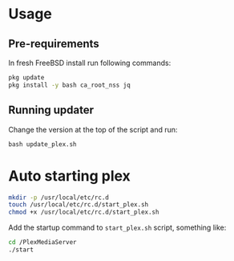 # Usage

## Pre-requirements

In fresh FreeBSD install run following commands:

```bash
pkg update
pkg install -y bash ca_root_nss jq
```

## Running updater
Change the version at the top of the script and run:

`bash update_plex.sh`

# Auto starting plex

```bash
mkdir -p /usr/local/etc/rc.d
touch /usr/local/etc/rc.d/start_plex.sh
chmod +x /usr/local/etc/rc.d/start_plex.sh
```
 
Add the startup command to `start_plex.sh` script, something like:
```bash
cd /PlexMediaServer
./start
```